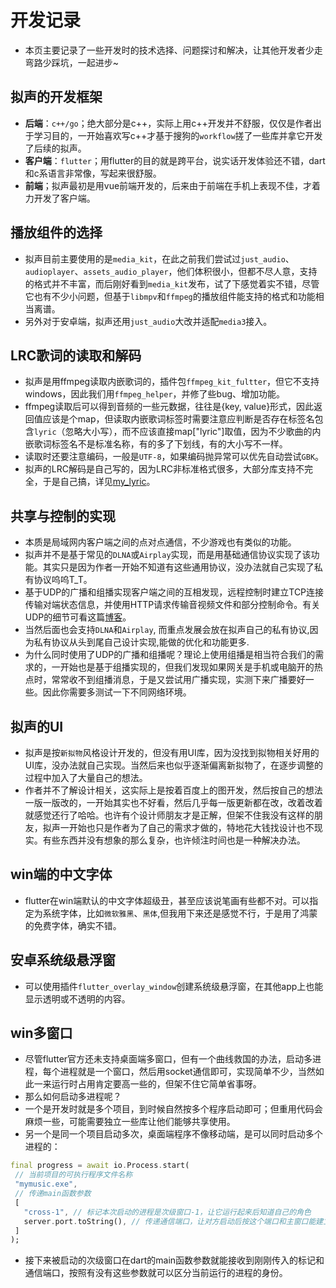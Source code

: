 # 开发记录
- 本页主要记录了一些开发时的技术选择、问题探讨和解决，让其他开发者少走弯路少踩坑，一起进步~

## 拟声的开发框架
- **后端**：`c++/go`；绝大部分是c++，实际上用c++开发并不舒服，仅仅是作者出于学习目的，一开始喜欢写c++才基于搜狗的`workflow`搓了一些库并拿它开发了后续的拟声。
- **客户端**：`flutter`；用flutter的目的就是跨平台，说实话开发体验还不错，dart和c系语言非常像，写起来很舒服。
- **前端**；拟声最初是用vue前端开发的，后来由于前端在手机上表现不佳，才着力开发了客户端。

## 播放组件的选择
- 拟声目前主要使用的是`media_kit`，在此之前我们尝试过`just_audio`、`audioplayer`、`assets_audio_player`，他们体积很小，但都不尽人意，支持的格式并不丰富，而后刚好看到`media_kit`发布，试了下感觉着实不错，尽管它也有不少小问题，但基于`libmpv`和`ffmpeg`的播放组件能支持的格式和功能相当离谱。
- 另外对于安卓端，拟声还用`just_audio`大改并适配`media3`接入。

## LRC歌词的读取和解码
- 拟声是用ffmpeg读取内嵌歌词的，插件包`ffmpeg_kit_fultter`，但它不支持windows，因此我们用`ffmpeg_helper`，并修了些bug、增加功能。
- ffmpeg读取后可以得到音频的一些元数据，往往是{key, value}形式，因此返回值应该是个map，但读取内嵌歌词标签时需要注意应判断是否存在标签名包含`lyric`（忽略大小写），而不应该直接map["lyric"]取值，因为不少歌曲的内嵌歌词标签名不是标准名称，有的多了下划线，有的大小写不一样。
- 读取时还要注意编码，一般是`UTF-8`，如果编码抛异常可以优先自动尝试`GBK`。
- 拟声的LRC解码是自己写的，因为LRC非标准格式很多，大部分库支持不完全，于是自己搞，详见[my_lyric](https://github.com/coolight7/my_lyric)。

## 共享与控制的实现
- 本质是局域网内客户端之间的点对点通信，不少游戏也有类似的功能。
- 拟声并不是基于常见的`DLNA`或`Airplay`实现，而是用基础通信协议实现了该功能。其实只是因为作者一开始不知道有这些通用协议，没办法就自己实现了私有协议呜呜T_T。
- 基于UDP的广播和组播实现客户端之间的互相发现，远程控制时建立TCP连接传输对端状态信息，并使用HTTP请求传输音视频文件和部分控制命令。有关UDP的细节可看这篇[博客](https://blog.coolight.cool/udp-%e7%bb%84%e6%92%ad%e5%92%8c%e5%b9%bf%e6%92%ad/)。
- 当然后面也会支持`DLNA`和`Airplay`, 而重点发展会放在拟声自己的私有协议,因为私有协议从头到尾自己设计实现,能做的优化和功能更多.
- 为什么同时使用了UDP的广播和组播呢？理论上使用组播是相当符合我们的需求的，一开始也是基于组播实现的，但我们发现如果网关是手机或电脑开的热点时，常常收不到组播消息，于是又尝试用广播实现，实测下来广播要好一些。因此你需要多测试一下不同网络环境。

## 拟声的UI
- 拟声是按`新拟物`风格设计开发的，但没有用UI库，因为没找到拟物相关好用的UI库，没办法就自己实现。当然后来也似乎逐渐偏离新拟物了，在逐步调整的过程中加入了大量自己的想法。
- 作者并不了解设计相关，这实际上是按着百度上的图开发，然后按自己的想法一版一版改的，一开始其实也不好看，然后几乎每一版更新都在改，改着改着就感觉还行了哈哈。也许有个设计师朋友才是正解，但架不住我没有这样的朋友，拟声一开始也只是作者为了自己的需求才做的，特地花大钱找设计也不现实。有些东西并没有想象的那么复杂，也许倾注时间也是一种解决办法。

## win端的中文字体
- flutter在win端默认的中文字体超级丑，甚至应该说笔画有些都不对。可以指定为系统字体，比如`微软雅黑`、`黑体`,但我用下来还是感觉不行，于是用了鸿蒙的免费字体，确实不错。

## 安卓系统级悬浮窗
- 可以使用插件`flutter_overlay_window`创建系统级悬浮窗，在其他app上也能显示透明或不透明的内容。

## win多窗口
- 尽管flutter官方还未支持桌面端多窗口，但有一个曲线救国的办法，启动多进程，每个进程就是一个窗口，然后用socket通信即可，实现简单不少，当然如此一来运行时占用肯定要高一些的，但架不住它简单省事呀。
- 那么如何启动多进程呢？
 - 一个是开发时就是多个项目，到时候自然按多个程序启动即可；但重用代码会麻烦一些，可能需要独立一些库让他们能够共享使用。
 - 另一个是同一个项目启动多次，桌面端程序不像移动端，是可以同时启动多个进程的：
 ```dart
final progress = await io.Process.start(
  // 当前项目的可执行程序文件名称
  "mymusic.exe", 
  // 传递main函数参数
  [
    "cross-1", // 标记本次启动的进程是次级窗口-1，让它运行起来后知道自己的角色
    server.port.toString(), // 传递通信端口，让对方启动后按这个端口和主窗口能建立socket连接
  ]
);
 ```
 - 接下来被启动的次级窗口在dart的main函数参数就能接收到刚刚传入的标记和通信端口，按照有没有这些参数就可以区分当前运行的进程的身份。